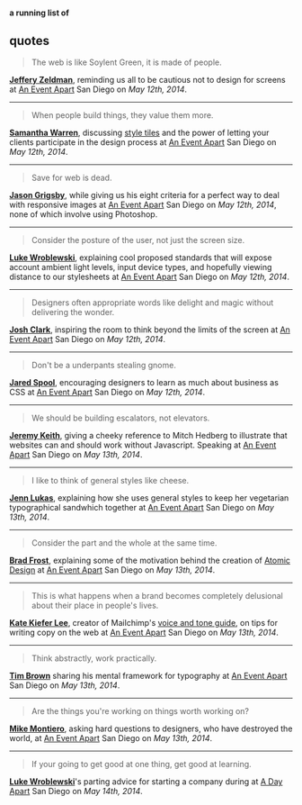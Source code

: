 #### a running list of
## quotes


>The web is like Soylent Green, it is made of people.

**[Jeffery Zeldman](http://www.zeldman.com/)**, reminding us all to be cautious not to design for screens at [An Event Apart](http://aneventapart.com/) San Diego on *May 12th, 2014*.
***
> When people build things, they value them more.

**[Samantha Warren](http://samanthatoy.com/)**, discussing [style tiles](http://styletil.es/) and the power of letting your clients participate in the design process at [An Event Apart](http://aneventapart.com/) San Diego on *May 12th, 2014*.
***
> Save for web is dead.

**[Jason Grigsby](https://twitter.com/grigs/)**, while giving us his eight criteria for a perfect way to deal with responsive images at [An Event Apart](http://aneventapart.com/) San Diego on *May 12th, 2014*, none of which involve using Photoshop.
***
> Consider the posture of the user, not just the screen size.

**[Luke Wroblewski](http://www.lukew.com/)**, explaining cool proposed standards that will expose account ambient light levels, input device types, and hopefully viewing distance to our stylesheets at [An Event Apart](http://aneventapart.com/) San Diego on *May 12th, 2014*.
***
> Designers often appropriate words like delight and magic without delivering the wonder.

**[Josh Clark](http://globalmoxie.com/)**, inspiring the room to think beyond the limits of the screen at [An Event Apart](http://aneventapart.com/) San Diego on *May 12th, 2014*.
***
> Don't be a underpants stealing gnome.

**[Jared Spool](http://www.uie.com/)**, encouraging designers to learn as much about business as CSS at [An Event Apart](http://aneventapart.com/) San Diego on *May 12th, 2014*.
***
> We should be building escalators, not elevators.

**[Jeremy Keith](http://adactio.com/)**, giving a cheeky reference to Mitch Hedberg to illustrate that websites can and should work without Javascript. Speaking at [An Event Apart](http://aneventapart.com/) San Diego on *May 13th, 2014*.
***
> I like to think of general styles like cheese.

**[Jenn Lukas](http://jennlukas.com/)**, explaining how she uses general styles to keep her vegetarian typographical sandwhich together at [An Event Apart](http://aneventapart.com/) San Diego on *May 13th, 2014*.
***
>Consider the part and the whole at the same time.

**[Brad Frost](http://bradfrostweb.com/)**, explaining some of the motivation behind the creation of [Atomic Design](http://bradfrostweb.com/blog/post/atomic-web-design/) at [An Event Apart](http://aneventapart.com/) San Diego on *May 13th, 2014*.
***
>This is what happens when a brand becomes completely delusional about their place in people's lives.

**[Kate Kiefer Lee](https://twitter.com/katekiefer)**, creator of Mailchimp's [voice and tone guide](http://voiceandtone.com/), on tips for writing copy on the web at [An Event Apart](http://aneventapart.com/) San Diego on *May 13th, 2014*.
***
>Think abstractly, work practically.

**[Tim Brown](http://tbrown.org/)** sharing his mental framework for typography at [An Event Apart](http://aneventapart.com/) San Diego on *May 13th, 2014*.
***
>Are the things you're working on things worth working on?

**[Mike Montiero](http://mikemonteiro.com/)**, asking hard questions to designers, who have destroyed the world, at [An Event Apart](http://aneventapart.com/) San Diego on *May 13th, 2014*.
***
>If your going to get good at one thing, get good at learning.

**[Luke Wroblewski](http://www.lukew.com/)**'s parting advice for starting a company during at [A Day Apart](http://aneventapart.com/) San Diego on *May 14th, 2014*.
